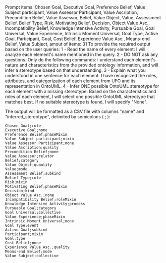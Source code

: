 Prompt items: 
Chosen Goal, Executive Goal, Preference Belief, Value Subject participant, Value Assessor Participant, Value Ascription, Precondition Belief, Value Assessor, Belief, Value Object, Value, Assessment Belief, Belief Type, Risk, Motivating Belief, Decision, Object Value Asc., Incompatibility Belief, Knowledge Intensive Activity, Pursuable Goal, Goal Universal, Value Experience, Intrinsic Moment Universal, Goal Type, Active Goal, Participant, Goal, Cost Belief, Experience Value Asc., Means-end Belief, Value Subject, 
amout of items: 31
 To provide the required output based on the user queries:
1 - Read the name of every element: I will analyze each element's name mentioned in the query.
2 - DO NOT ask any questions. Only do the following commands: I understand each element's nature and characteristics from the provided ontology information, and will infer a stereotype based on that understanding.
3 - Explain what you understood in one sentence for each element: I have recognized the roles, attributes, and categorization of each element from UFO and its representation in OntoUML.
4 - Infer ONE possible OntoUML stereotype for each element with a missing stereotype: Based on the characteristics and roles of each element, I will select one possible OntoUML stereotype that matches best. If no suitable stereotype is found, I will specify "None".

The output will be formatted as a CSV file with columns "name" and "inferred_stereotype", delimited by semicolons ( ; ):

```
Chosen Goal;role
Executive Goal;none
Preference Belief;phaseMixin
Value Subject participant;mixin
Value Assessor Participant;none
Value Ascription;quality
Precondition Belief;none
Value Assessor;relator
Belief;category
Value Object;quantity
Value;mode
Assessment Belief;subkind
Belief Type;role
Risk;mixin
Motivating Belief;phaseMixin
Decision;kind
Object Value Asc.;none
Incompatibility Belief;roleMixin
Knowledge Intensive Activity;process
Pursuable Goal;category
Goal Universal;collective
Value Experience;phaseMixin
Intrinsic Moment Universal;none
Goal Type;event
Active Goal;subkind
Participant;mixin
Goal;type
Cost Belief;none
Experience Value Asc.;quality
Means-end Belief;mode
Value Subject;collective
```
